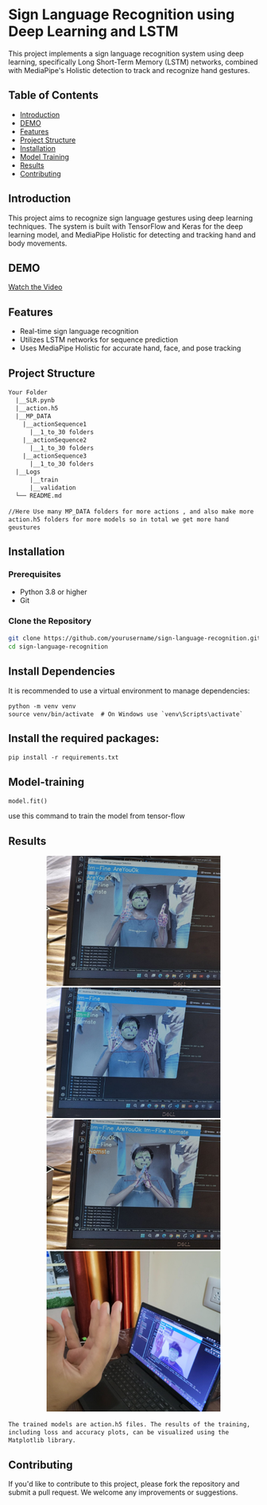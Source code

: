 # Sign Language Recognition using Deep Learning and LSTM

This project implements a sign language recognition system using deep learning, specifically Long Short-Term Memory (LSTM) networks, combined with MediaPipe's Holistic detection to track and recognize hand gestures.

## Table of Contents
- [Introduction](#introduction)
- [DEMO](#DEMO)
- [Features](#features)
- [Project Structure](#project-structure)
- [Installation](#installation)
- [Model Training](#model-training)
- [Results](#results)
- [Contributing](#contributing)

## Introduction

This project aims to recognize sign language gestures using deep learning techniques. The system is built with TensorFlow and Keras for the deep learning model, and MediaPipe Holistic for detecting and tracking hand and body movements.

## DEMO

[Watch the Video](SLR-reults/vedio/SLR_res.mp4)

## Features

- Real-time sign language recognition
- Utilizes LSTM networks for sequence prediction
- Uses MediaPipe Holistic for accurate hand, face, and pose tracking

## Project Structure

```plaintext
Your Folder
  |__SLR.pynb
  |__action.h5
  |__MP_DATA
    |__actionSequence1
      |__1_to_30 folders
    |__actionSequence2
      |__1_to_30 folders
    |__actionSequence3
      |__1_to_30 folders
  |__Logs
      |__train
      |__validation
  └── README.md

//Here Use many MP_DATA folders for more actions , and also make more action.h5 folders for more models so in total we get more hand geustures
```
## Installation

### Prerequisites

- Python 3.8 or higher
- Git

### Clone the Repository

```bash
git clone https://github.com/yourusername/sign-language-recognition.git
cd sign-language-recognition
```

## Install Dependencies
It is recommended to use a virtual environment to manage dependencies:

```
python -m venv venv
source venv/bin/activate  # On Windows use `venv\Scripts\activate`
```
## Install the required packages:
```
pip install -r requirements.txt

```
## Model-training
```
model.fit()
```
use this command to train the model from tensor-flow 

## Results 

<p align="center">
  <img src="SLR-reults/are-you-ok.jpg" alt="Alt Text" width="350"/>
   <img src="SLR-reults/im-fine.jpg" alt="Alt Text" width="350"/>
   <img src="SLR-reults/namste.jpg" alt="Alt Text" width="350"/>
   <img src="SLR-reults/good-Morning.jpg" alt="Alt Text" width="350"/>
</p>

```
The trained models are action.h5 files. The results of the training, including loss and accuracy plots, can be visualized using the Matplotlib library.
```

## Contributing

If you'd like to contribute to this project, please fork the repository and submit a pull request. We welcome any improvements or suggestions.



